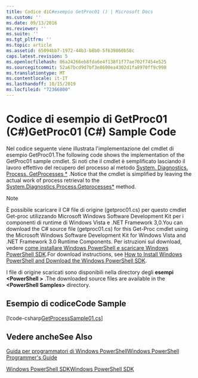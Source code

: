 ```yaml
---
title: Codice diC#esempio GetProc01 () | Microsoft Docs
ms.custom: ''
ms.date: 09/13/2016
ms.reviewer: ''
ms.suite: ''
ms.tgt_pltfrm: ''
ms.topic: article
ms.assetid: 65094bb7-1972-44b3-b8b0-5f639860b58c
caps.latest.revision: 5
ms.openlocfilehash: 06a24266eb8fda6e4f138f1f77ae702f7454e525
ms.sourcegitcommit: 52a67bcd9d7bf3e8600ea4302d1fa8970ff9c998
ms.translationtype: MT
ms.contentlocale: it-IT
ms.lasthandoff: 10/15/2019
ms.locfileid: "72366800"
---
```

# <a name="getproc01-c-sample-code"></a><span data-ttu-id="2096d-102">Codice di esempio di GetProc01 (C#)</span><span class="sxs-lookup"><span data-stu-id="2096d-102">GetProc01 (C#) Sample Code</span></span>

<span data-ttu-id="2096d-103">Nel codice seguente viene illustrata l'implementazione del cmdlet di esempio GetProc01.</span><span class="sxs-lookup"><span data-stu-id="2096d-103">The following code shows the implementation of the GetProc01 sample cmdlet.</span></span> <span data-ttu-id="2096d-104">Si noti che il cmdlet è semplificato lasciando il lavoro effettivo del recupero del processo al metodo [System. Diagnostics. Process. GetProcesses \*](/dotnet/api/System.Diagnostics.Process.GetProcesses) .</span><span class="sxs-lookup"><span data-stu-id="2096d-104">Notice that the cmdlet is simplified by leaving the actual work of process retrieval to the [System.Diagnostics.Process.Getprocesses\*](/dotnet/api/System.Diagnostics.Process.GetProcesses) method.</span></span>

> [!NOTE]
> <span data-ttu-id="2096d-105">È possibile scaricare il C# file di origine (getproc01.cs) per questo cmdlet Get-proc utilizzando Microsoft Windows Software Development Kit per i componenti di runtime di Windows Vista e .NET Framework 3,0.</span><span class="sxs-lookup"><span data-stu-id="2096d-105">You can download the C# source file (getproc01.cs) for this Get-Proc cmdlet using the Microsoft Windows Software Development Kit for Windows Vista and .NET Framework 3.0 Runtime Components.</span></span> <span data-ttu-id="2096d-106">Per istruzioni sul download, vedere [come installare Windows PowerShell e scaricare Windows PowerShell SDK](/powershell/developer/installing-the-windows-powershell-sdk).</span><span class="sxs-lookup"><span data-stu-id="2096d-106">For download instructions, see [How to Install Windows PowerShell and Download the Windows PowerShell SDK](/powershell/developer/installing-the-windows-powershell-sdk).</span></span>
>
> <span data-ttu-id="2096d-107">I file di origine scaricati sono disponibili nella directory degli **esempi \<PowerShell >** .</span><span class="sxs-lookup"><span data-stu-id="2096d-107">The downloaded source files are available in the **\<PowerShell Samples>** directory.</span></span>

## <a name="code-sample"></a><span data-ttu-id="2096d-108">Esempio di codice</span><span class="sxs-lookup"><span data-stu-id="2096d-108">Code Sample</span></span>

[!code-csharp[GetProcessSample01.cs](../../../../powershell-sdk-samples/SDK-2.0/csharp/GetProcessSample01/GetProcessSample01.cs#L11-L126 "GetProcessSample01.cs")]

## <a name="see-also"></a><span data-ttu-id="2096d-109">Vedere anche</span><span class="sxs-lookup"><span data-stu-id="2096d-109">See Also</span></span>

[<span data-ttu-id="2096d-110">Guida per programmatori di Windows PowerShell</span><span class="sxs-lookup"><span data-stu-id="2096d-110">Windows PowerShell Programmer's Guide</span></span>](./windows-powershell-programmer-s-guide.md)

[<span data-ttu-id="2096d-111">Windows PowerShell SDK</span><span class="sxs-lookup"><span data-stu-id="2096d-111">Windows PowerShell SDK</span></span>](../windows-powershell-reference.md)
